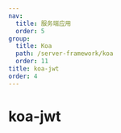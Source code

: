 ```yaml
---
nav:
  title: 服务端应用
  order: 5
group:
  title: Koa
  path: /server-framework/koa
  order: 11
title: koa-jwt
order: 4
---
```


# koa-jwt
